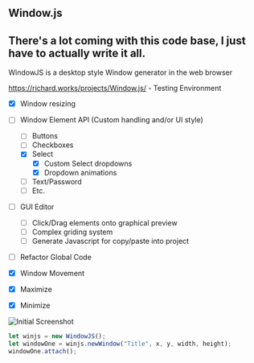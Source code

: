 ## Window.js
There's a lot coming with this code base, I just have to actually write it all.
----

WindowJS is a desktop style Window generator in the web browser

https://richard.works/projects/Window.js/ - Testing Environment

- [x] Window resizing
- [ ] Window Element API (Custom handling and/or UI style)
    - [ ] Buttons
    - [ ] Checkboxes
    - [x] Select
        - [x] Custom Select dropdowns
        - [x] Dropdown animations
    - [ ] Text/Password
    - [ ] Etc.
- [ ] GUI Editor
    - [ ] Click/Drag elements onto graphical preview
    - [ ] Complex griding system
    - [ ] Generate Javascript for copy/paste into project
- [ ] Refactor Global Code
- [x] Window Movement
- [x] Maximize
- [x] Minimize


![Initial Screenshot](https://lh3.googleusercontent.com/v7BoUFXsUCu0gQdb3ckGhIlhReA0rBs_iAqP1neFJmFv6hpB3jJIigAD8JqF941ORnfUpN6eJoeRHb1xGOszxpKL1Pr2OBIttIWXdNyOZr2cKsJngYL9rD53zGOTBrFpvruUBBjVyw=w2400)

```javascript
let winjs = new WindowJS();
let windowOne = winjs.newWindow("Title", x, y, width, height);
windowOne.attach();
```